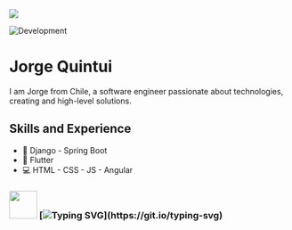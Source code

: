 <img src="https://komarev.com/ghpvc/?username=x4leqxinn">

![Development](https://as1.ftcdn.net/v2/jpg/07/32/10/90/1000_F_732109080_4lXwGofazqAiysUpcCnrbflsNOl9EMdW.jpg)

# Jorge Quintui
I am Jorge from Chile, a software engineer passionate about technologies, creating and high-level solutions.

## Skills and Experience
* 🎯 Django - Spring Boot
* 📱 Flutter
* 💻 HTML - CSS - JS - Angular

### <img src="https://64.media.tumblr.com/6002f1f1f1db1e890ec03c2c30905992/a12760da3dfa7f62-77/s500x750/470f623335caea356cb88153baede2c028fe87e6.gifv" width="50"> [![Typing SVG](https://readme-typing-svg.demolab.com?font=Fira+Code&weight=300&duration=4000&pause=1200&color=F7F6F6D7&width=435&lines=No+matter+where+you+go;everyone's+connected.)](https://git.io/typing-svg)


<!-- ## Examples of Work<
<img src="" width="512" >
-->
